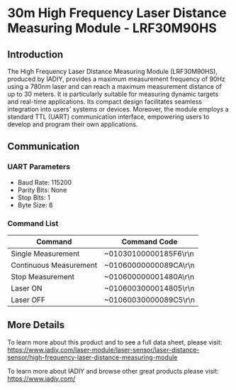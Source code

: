 # 30m High Frequency Laser Distance Measuring Module - LRF30M90HS
## Introduction
The High Frequency Laser Distance Measuring Module (LRF30M90HS), produced by IADIY, provides a maximum measurement frequency of 90Hz using a 780nm laser and can reach a maximum measurement distance of up to 30 meters.  It is particularly suitable for measuring dynamic targets and real-time applications. Its compact design facilitates seamless integration into users' systems or devices. Moreover, the module employs a standard TTL (UART) communication interface, empowering users to develop and program their own applications.

## Communication

### UART Parameters
- Baud Rate: 115200
- Parity Bits: None
- Stop Bits: 1
- Byte Size: 8

### Command List
| Command | Command Code |
| --- | --- |
| Single Measurement | ~01030100000185F6\r\n |
| Continuous Measurement | ~01060000000089CA\r\n |
| Stop Measurement | ~010600000001480A\r\n |
| Laser ON | ~0106003000014805\r\n |
| Laser OFF | ~01060030000089C5\r\n |

## More Details
To learn more about this product and to see a full data sheet, please visit: https://www.iadiy.com/laser-module/laser-sensor/laser-distance-sensor/high-frequency-laser-distance-measuring-module

To learn more about IADIY and browse other great products please visit: https://www.iadiy.com/
